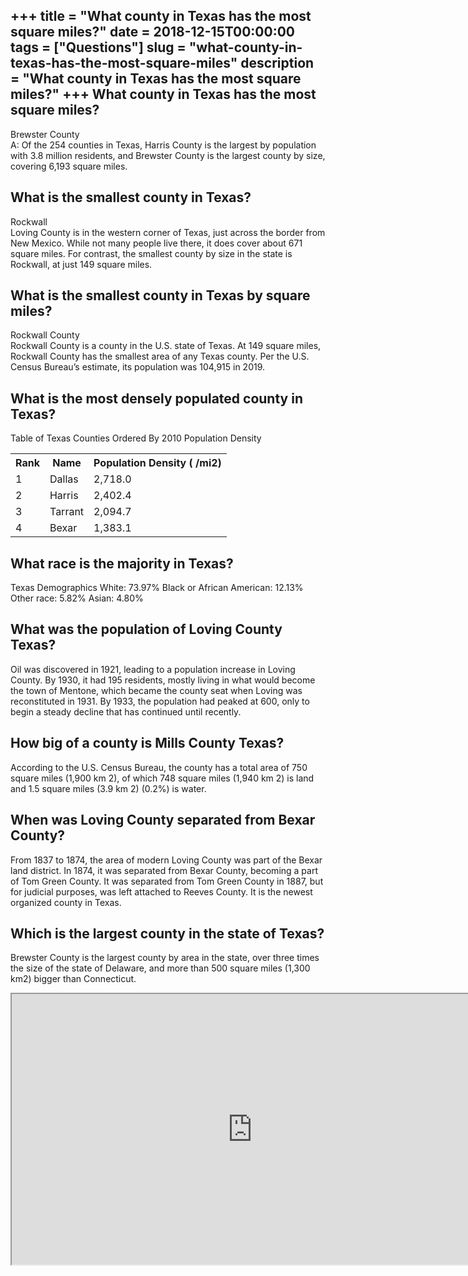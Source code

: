 +++
title = "What county in Texas has the most square miles?"
date = 2018-12-15T00:00:00
tags = ["Questions"]
slug = "what-county-in-texas-has-the-most-square-miles"
description = "What county in Texas has the most square miles?"
+++
What county in Texas has the most square miles?
-----------------------------------------------

Brewster County  
A: Of the 254 counties in Texas, Harris County is the largest by population with 3.8 million residents, and Brewster County is the largest county by size, covering 6,193 square miles.

What is the smallest county in Texas?
-------------------------------------

Rockwall  
Loving County is in the western corner of Texas, just across the border from New Mexico. While not many people live there, it does cover about 671 square miles. For contrast, the smallest county by size in the state is Rockwall, at just 149 square miles.

What is the smallest county in Texas by square miles?
-----------------------------------------------------

Rockwall County  
Rockwall County is a county in the U.S. state of Texas. At 149 square miles, Rockwall County has the smallest area of any Texas county. Per the U.S. Census Bureau’s estimate, its population was 104,915 in 2019.

What is the most densely populated county in Texas?
---------------------------------------------------

Table of Texas Counties Ordered By 2010 Population Density

<table><tr><th>Rank</th><th>Name</th><th>Population Density ( /mi2)</th></tr><tr><td>1</td><td>Dallas</td><td>2,718.0</td></tr><tr><td>2</td><td>Harris</td><td>2,402.4</td></tr><tr><td>3</td><td>Tarrant</td><td>2,094.7</td></tr><tr><td>4</td><td>Bexar</td><td>1,383.1</td></tr></table>

What race is the majority in Texas?
-----------------------------------

Texas Demographics White: 73.97% Black or African American: 12.13% Other race: 5.82% Asian: 4.80%

What was the population of Loving County Texas?
-----------------------------------------------

Oil was discovered in 1921, leading to a population increase in Loving County. By 1930, it had 195 residents, mostly living in what would become the town of Mentone, which became the county seat when Loving was reconstituted in 1931. By 1933, the population had peaked at 600, only to begin a steady decline that has continued until recently.

How big of a county is Mills County Texas?
------------------------------------------

According to the U.S. Census Bureau, the county has a total area of 750 square miles (1,900 km 2), of which 748 square miles (1,940 km 2) is land and 1.5 square miles (3.9 km 2) (0.2%) is water.

When was Loving County separated from Bexar County?
---------------------------------------------------

From 1837 to 1874, the area of modern Loving County was part of the Bexar land district. In 1874, it was separated from Bexar County, becoming a part of Tom Green County. It was separated from Tom Green County in 1887, but for judicial purposes, was left attached to Reeves County. It is the newest organized county in Texas.

Which is the largest county in the state of Texas?
--------------------------------------------------

Brewster County is the largest county by area in the state, over three times the size of the state of Delaware, and more than 500 square miles (1,300 km2) bigger than Connecticut.

<iframe allow="accelerometer; autoplay; clipboard-write; encrypted-media; gyroscope; picture-in-picture" allowfullscreen="" class="__youtube_prefs__  epyt-is-override  no-lazyload" data-no-lazy="1" data-origheight="433" data-origwidth="770" data-skipgform_ajax_framebjll="" height="433" id="_ytid_38304" loading="lazy" src="https://www.youtube.com/embed/TgRTfWPSqW4?enablejsapi=1&autoplay=0&cc_load_policy=0&cc_lang_pref=&iv_load_policy=1&loop=0&modestbranding=0&rel=1&fs=1&playsinline=0&autohide=2&theme=dark&color=red&controls=1&" title="YouTube player" width="770"></iframe>